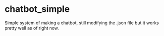 # chatbot_simple

Simple system of making a chatbot, still modifying the .json file but it works pretty well as of right now.
